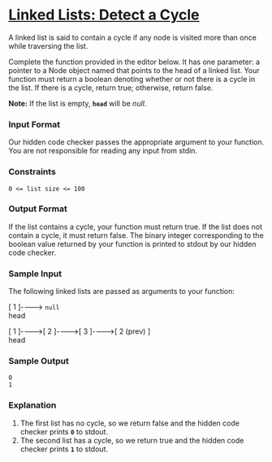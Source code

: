 # [Linked Lists: Detect a Cycle](https://www.hackerrank.com/challenges/ctci-linked-list-cycle)

A linked list is said to contain a cycle if any node is visited more than once while traversing the list.

Complete the function provided in the editor below. It has one parameter: a pointer to a Node object named that points to the head of a linked list. Your function must return a boolean denoting whether or not there is a cycle in the list. If there is a cycle, return true; otherwise, return false.

**Note:** If the list is empty, **`head`** will be *null*.

### Input Format
Our hidden code checker passes the appropriate argument to your function. You are not responsible for reading any input from stdin.

### Constraints
```
0 <= list size <= 100
```

### Output Format
If the list contains a cycle, your function must return true. If the list does not contain a cycle, it must return false. The binary integer corresponding to the boolean value returned by your function is printed to stdout by our hidden code checker.

### Sample Input
The following linked lists are passed as arguments to your function:

[ 1 ]----> `null`  
head

[ 1 ]---->[ 2 ]---->[ 3 ]---->[ 2 (prev) ]  
head

### Sample Output
```
0
1
```

### Explanation
1. The first list has no cycle, so we return false and the hidden code checker prints **`0`**  to stdout.
2. The second list has a cycle, so we return true and the hidden code checker prints **`1`** to stdout.
